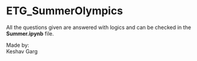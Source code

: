 # ETG_SummerOlympics  

All the questions given are answered with logics and can be checked in the __Summer.ipynb__ file.  

Made by:  
Keshav Garg  
